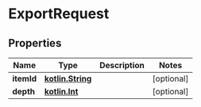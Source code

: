 # ExportRequest

## Properties
Name | Type | Description | Notes
------------ | ------------- | ------------- | -------------
**itemId** | [**kotlin.String**](.md) |  |  [optional]
**depth** | [**kotlin.Int**](.md) |  |  [optional]
